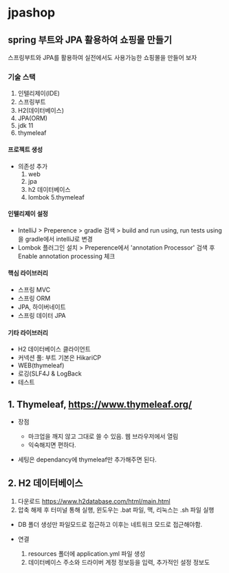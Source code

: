 # jpashop

## spring 부트와 JPA 활용하여 쇼핑몰 만들기
 스프링부트와 JPA를 활용하여 실전에서도 사용가능한 쇼핑몰을 만들어 보자

### 기술 스택
1. 인텔리제이(IDE)
2. 스프링부트
3. H2(데이터베이스)
4. JPA(ORM)
5. jdk 11
6. thymeleaf

#### 프로젝트 생성

* 의존성 추가
  1. web
  2. jpa
  3. h2 데이터베이스
  4. lombok
  5.thymeleaf
  
#### 인텔리제이 설정
* IntelliJ > Preperence > gradle 검색 > build and run using, run tests using을 gradle에서 intelliJ로 변경 
* Lombok 플러그인 설치 > Preperence에서 'annotation Processor' 검색 후 Enable annotation processing 체크 

#### 핵심 라이브러리
* 스프링 MVC
* 스프링 ORM
* JPA, 하이버네이트
* 스프링 데이터 JPA

#### 기타 라이브러리
* H2 데이터베이스 클라이언트
* 커넥션 풀: 부트 기본은 HikariCP
* WEB(thymeleaf)
* 로깅(SLF4J & LogBack
* 테스트


## 1. Thymeleaf, https://www.thymeleaf.org/

- 장점
  * 마크업을 깨지 않고 그대로 쓸 수 있음. 웹 브라우저에서 열림
  * 익숙해지면 편하다.

- 세팅은 dependancy에 thymeleaf만 추가해주면 된다.

## 2. H2 데이터베이스

1. 다운로드 https://www.h2database.com/html/main.html
2. 압축 해제 후 터미널 통해 실행, 윈도우는 .bat 파일, 맥, 리눅스는 .sh 파일 실행

- DB 폴더 생성만 파일모드로 접근하고 이후는 네트워크 모드로 접근해야함.

- 연결
  1. resources 폴더에 application.yml 파일 생성
  2. 데이터베이스 주소와 드라이버 계정 정보등을 입력, 추가적인 설정 정보도 
